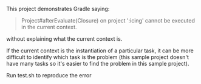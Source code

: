 This project demonstrates Gradle saying:

  > Project#afterEvaluate(Closure) on project ':icing' cannot be executed in the current context.

without explaining what the current context is.

If the current context is the instantiation of a particular task, it can be more difficult to identify which task is the problem (this sample project doesn't have many tasks so it's easier to find the problem in this sample project).

Run test.sh to reproduce the error
